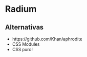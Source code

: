# Radium
## Alternativas

<ul>
  <li>https://github.com/Khan/aphrodite</li> <!-- .element: class="fragment" data-fragment-index="1" -->
  <li>CSS Modules</li> <!-- .element: class="fragment" data-fragment-index="2" -->
  <li>CSS puro!</li> <!-- .element: class="fragment" data-fragment-index="3" -->
</ul>
